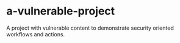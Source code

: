 # a-vulnerable-project
A project with vulnerable content to demonstrate security oriented workflows and actions.
